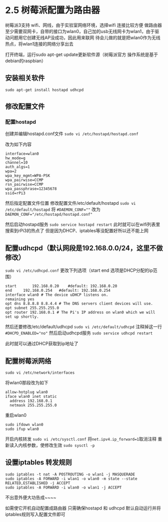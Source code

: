 # 2.5 树莓派配置为路由器

树莓派3支持 wifi、网线，由于实验室网络环境，选择wifi
连接比较方便
做路由器至少需要双网卡，自带的接口为wlan0，自己加的usb无线网卡为wlan1，由于驱动问题用它创建无线AP没成功，因此用来联网
待会儿做的就是把wlan0作为无线热点，将wlan1连接的网络分享出去

打开终端，运行sudo apt-get update更新软件源（树莓派官方
操作系统是基于debian的raspbian）

## 安装相关软件

`sudo apt-get install hostapd udhcpd`

## 修改配置文件

### 配置hostapd

创建并编辑hostapd.conf文件
`sudo vi /etc/hostapd/hostapd.conf`

改为如下内容
```
interface=wlan0
hw_mode=g
channel=10
auth_algs=1
wpa=2
wpa_key_mgmt=WPA-PSK
wpa_pairwise=CCMP
rsn_pairwise=CCMP
wpa_passphrase=12345678
ssid=rPi3
```


然后指定配置文件位置
修改配置文件/etc/default/hostapd
`sudo vi  /etc/default/hostapd`
将
`#DAEMON_CONF=""`
改为
`DAEMON_CONF="/etc/hostapd/hostapd.conf"`

然后启动hostapd服务
`sudo service hostapd restart`
此时就可以在wifi列表里搜索到rPi3的热点了
但是因为DHCP、iptables等没配置好所以还不能上网

## 配置udhcpd（默认网段是192.168.0.0/24，这里不做修改）

`sudo vi /etc/udhcpd.conf`
更改下列选项（start end 选项是DHCP分配的ip范围）
```
start       192.168.0.20    #default: 192.168.0.20
end     192.168.0.254   #default: 192.168.0.254
interface wlan0 # The device uDHCP listens on.
remaining yes
opt dns 8.8.8.8 8.8.4.4 # The DNS servers client devices will use.
opt subnet 255.255.255.0
opt router 192.168.0.1 # The Pi's IP address on wlan0 which we will set up shortly.
```

然后还要修改/etc/default/udhcpd
`sudo vi /etc/default/udhcpd`
注释掉这一行
`#DHCPD_ENABLED="no"`
然后启动udhcpd服务
`sudo service udhcpd restart`

此时就可以通过DHCP获取到ip地址了


## 配置树莓派网络

`sudo vi /etc/network/interfaces`

将wlan0那段改为如下
```
allow-hotplug wlan0
iface wlan0 inet static
  address 192.168.0.1
  netmask 255.255.255.0
```

重启wlan0
```
sudo ifdown wlan0
sudo ifup wlan0
```

开启内核转发
`sudo vi /etc/sysctl.conf`
将`net.ipv4.ip_forward=1`取消注释
重新读入内核参数，使修改生效
`sudo sysctl -p`

## 设置iptables 转发规则

```
sudo iptables -t nat -A POSTROUTING -o wlan1 -j MASQUERADE
sudo iptables -A FORWARD -i wlan1 -o wlan0 -m state --state RELATED,ESTABLISHED -j ACCEPT
sudo iptables -A FORWARD -i wlan0 -o wlan1 -j ACCEPT
```

不出意外便大功告成~~~~

如需使它开机自动配置成路由器
只需确保hostapd 和 udhcpd 默认自动运行并将iptables规则写入配置文件即可


